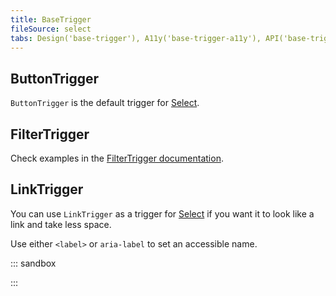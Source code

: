 ```yaml
---
title: BaseTrigger
fileSource: select
tabs: Design('base-trigger'), A11y('base-trigger-a11y'), API('base-trigger-api'), Example('base-trigger-code'), Changelog('base-trigger-changelog')
---
```


## ButtonTrigger

`ButtonTrigger` is the default trigger for [Select](../select/select-code.md).

## FilterTrigger

Check examples in the [FilterTrigger documentation](/components/filter-trigger/filter-trigger-code).

## LinkTrigger

You can use `LinkTrigger` as a trigger for [Select](../select/select-code.md) if you want it to look like a link and take less space.

Use either `<label>` or `aria-label` to set an accessible name.

::: sandbox

<script lang="tsx">
  export Demo from './examples/linktrigger.tsx';
</script>

:::

